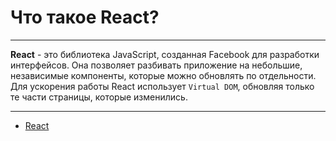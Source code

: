 # Что такое React?

---

**React** - это библиотека JavaScript, созданная Facebook для разработки интерфейсов. Она позволяет разбивать приложение на небольшие, независимые компоненты, которые можно обновлять по отдельности. Для ускорения работы React использует `Virtual DOM`, обновляя только те части страницы, которые изменились.

---

- [React](./react.md)
